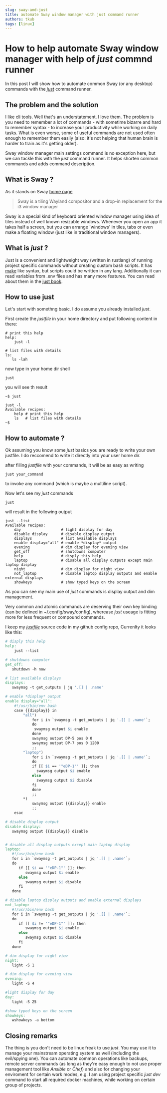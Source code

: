 ```yaml
---
slug: sway-and-just
title: automate Sway window manager with just command runner
authors: tkub
tags: [linux]
---
```


# How to help automate Sway window manager with help of *just* commnd runner

In this post I will show how to automate common Sway (or any desktop) commands with the [*just*](https://just.systems/man/en/) command runner.

<!-- truncate -->

## The problem and the solution

I like cli tools. Well that's an understatement. I love them. The problem is you need to remember a lot of commands - with sometime bizarre and hard to remember syntax - to increase your productivity while working on daily tasks. What is even worse, some of useful commands are not used often enough to remember them easily (also: it's not helping that human brain is harder to train as it's getting older).

Sway window manager main settings command is no exception here, but we can tackle this with the *just* command runner. It helps shorten common commands and adds command description.


## What is Sway ?

As it stands on Sway [home page](https://swaywm.org/) 

> Sway is a tiling Wayland compositor and a drop-in replacement for the i3 window manager

Sway is a special kind of keyboard oriented window manager using idea of tiles instead of well known resizable windows. Whenever you open an app it takes half a screen, but you can arrange 'windows' in tiles, tabs or even make a floating window (just like in traditional window managers).


## What is *just* ?

Just is a convenient and lightweight way (written in rustlang) of running project specific commands without creating custom bash scripts. It has [make](https://www.gnu.org/software/make/manual/make.html#Simple-Makefile) like syntax, 
but scripts could be written in any lang. Additionally it can read variables from .env files and has many more features. You can read about them in the [just book](https://github.com/casey/just).

## How to use just

Let's start with somethng basic. I do assume you already installed *just*.

First create the *justfile* in your home directory and put following content in there:

```code
# print this help
help:
    just -l

# list files with details
ls:
   ls -lah

```
now type in your home dir shell

```shell
just
```

you will see th result

```shell
~$ just

just -l
Available recipes:
    help # print this help
    ls   # list files with details
~$ 
```

## How to automate ?

Ok assuming you know some *just* basics you are ready to write your own justfile. I do reccomend to write it directly into your user home dir.

after filling *justfile*  with your commands, it will be as easy as writing

```shell
just your_command
```

to invoke any command (which is maybe a multiline script).


Now let's see my *just* commands

```shell
just
```

will result in the following output

```shell
just --list
Available recipes:
    day                  # light display for day
    disable display      # disable display output
    displays             # list available displays
    enable display="all" # enable *display* output
    evening              # dim display for evening view
    get_off              # shutdowns computer
    help                 # disply this help
    laptop               # disable all display outputs except main laptop display
    night                # dim display for night view
    not_laptop           # disable laptop display outputs and enable external displays
    showkeys             # show typed keys on the screen
```

As you can see my main use of *just* commands is display output and dim management.

Very common and atomic commands are deserving their own key binding (can be defined in ~/.config/sway/config), wherease *just* useage is fitting more for less frequent or compound commands. 

I keep my [*justfile*](https://github.com/tomaszkubacki/configs/blob/main/justfile) source code in my github config repo,
Currenlty it looks like this:

```Makefile
# disply this help
help:
    just --list

# shutdowns computer
get_off:
   shutdown -h now

# list available displays
displays:
   swaymsg -t get_outputs | jq '.[] | .name'

# enable *display* output
enable display="all":
    #!/usr/bin/env bash
    case {{display}} in
        "all")
            for i in `swaymsg -t get_outputs | jq '.[] | .name'`;
            do
             swaymsg output $i enable
            done
            swaymsg output DP-5 pos 0 0
            swaymsg output DP-7 pos 0 1200
            ;;
        "laptop")
            for i in `swaymsg -t get_outputs | jq '.[] | .name'`;
            do
            if [[ $i == '"eDP-1"' ]]; then
              swaymsg output $i enable
            else
              swaymsg output $i disable
            fi
            done
            ;;
        *)
            swaymsg output {{display}} enable
            ;;
    esac

# disable display output
disable display:
   swaymsg output {{display}} disable


# disable all display outputs except main laptop display
laptop:
   #!/usr/bin/env bash
   for i in `swaymsg -t get_outputs | jq '.[] | .name'`;
   do
      if [[ $i == '"eDP-1"' ]]; then
         swaymsg output $i enable
      else
         swaymsg output $i disable
      fi
   done

# disable laptop display outputs and enable external displays
not_laptop:
   #!/usr/bin/env bash
   for i in `swaymsg -t get_outputs | jq '.[] | .name'`;
   do
      if [[ $i != '"eDP-1"' ]]; then
         swaymsg output $i enable
      else
         swaymsg output $i disable
      fi
   done

# dim display for night view
night:
   light -S 1

# dim display for evening view
evening:
   light -S 4

#light display for day
day:
   light -S 25

#show typed keys on the screen
showkeys:
   wshowkeys -a bottom

```

## Closing remarks

The thing is you don't need to be linux freak to use *just*. You may use it to manage your mainstream operating system as well (including the evil/spying one). You can automate common operations like backups, remote server commands (as long as they're easy enough to not use proper management tool like *Ansible* or *Chef*) and also for changing your enviroment for certain work modes, e.g. I am using project specific *just dev* command to start all required docker machines, while working on certain group of projects.

